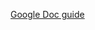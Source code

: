 [Google Doc guide](https://docs.google.com/document/d/1uSuTujFBX17FEqfLwePnZbI09L45DN22MQJ_dlPLXm8/edit?usp=sharing)